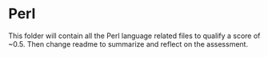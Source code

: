 # Perl
This folder will contain all the Perl language related files
to qualify a score of ~0.5. Then change readme to summarize
and reflect on the assessment.